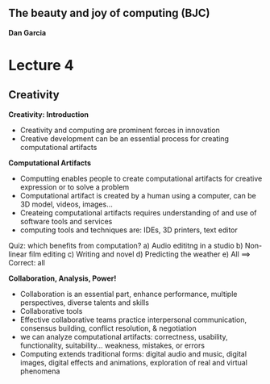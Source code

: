 ## The beauty and joy of computing (BJC)  
**Dan Garcia**

# Lecture 4
## Creativity

**Creativity: Introduction**

- Creativity and computing are prominent forces in innovation
- Creative development can be an essential process for creating computational artifacts

**Computational Artifacts**
- Computting enables people to create computational artifacts for creative expression or to solve a problem
- Computational artifact is created by a human using a computer, can be 3D model, videos, images...
- Createing computational artifacts requires understanding of and use of software tools and services
- computing tools and techniques are: IDEs, 3D printers, text editor

Quiz: which benefits from computation?
a) Audio edititng in a studio
b) Non-linear film editing
c) Writing and novel
d) Predicting the weather
e) All
==> Correct: all

**Collaboration, Analysis, Power!**
- Collaboration is an essential part, enhance performance, multiple perspectives, diverse talents and skills
- Collaborative tools
- Effective collaborative teams  practice interpersonal communication, consensus building, conflict resolution, & negotiation
- we can analyze computational artifacts: correctness, usability, functionality, suitability... weakness, mistakes, or errors
- Computing extends traditional forms: digital audio and music, digital images, digital effects and animations, exploration of real and virtual phenomena

